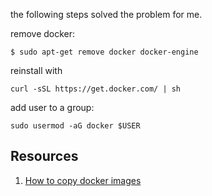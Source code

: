 the following steps solved the problem for me.

remove docker:
```
$ sudo apt-get remove docker docker-engine
```
reinstall with
```
curl -sSL https://get.docker.com/ | sh
```
add user to a group:
```
sudo usermod -aG docker $USER
```

## Resources
1. [How to copy docker images](https://stackoverflow.com/questions/23935141/how-to-copy-docker-images-from-one-host-to-another-without-using-a-repository)
